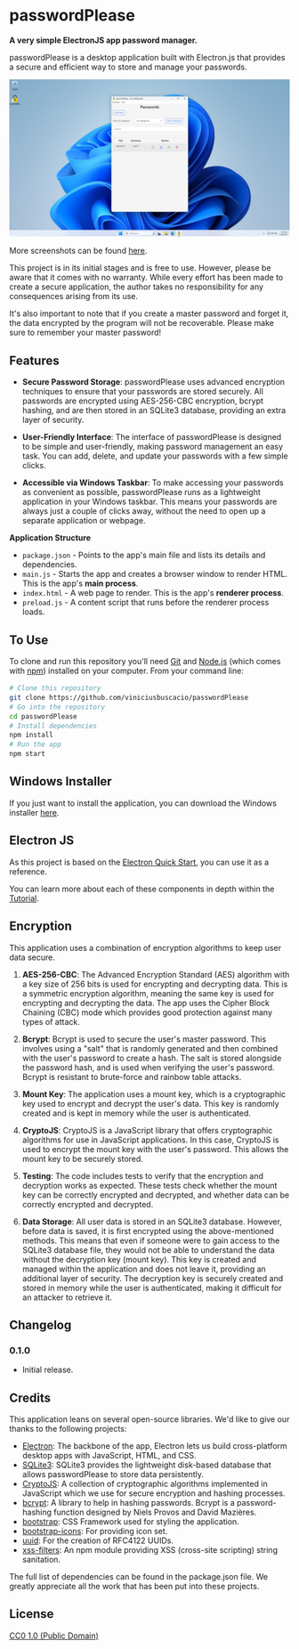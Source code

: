 # passwordPlease

**A very simple ElectronJS app password manager.**

passwordPlease is a desktop application built with Electron.js that provides a secure and efficient way to store and manage your passwords.

![App Screenshot](images/screenshots/07.png)

More screenshots can be found [here](images/screenshots/).

This project is in its initial stages and is free to use. However, please be aware that it comes with no warranty. While every effort has been made to create a secure application, the author takes no responsibility for any consequences arising from its use.

It's also important to note that if you create a master password and forget it, the data encrypted by the program will not be recoverable. Please make sure to remember your master password!

## Features

- **Secure Password Storage**: passwordPlease uses advanced encryption techniques to ensure that your passwords are stored securely. All passwords are encrypted using AES-256-CBC encryption, bcrypt hashing, and are then stored in an SQLite3 database, providing an extra layer of security.

- **User-Friendly Interface**: The interface of passwordPlease is designed to be simple and user-friendly, making password management an easy task. You can add, delete, and update your passwords with a few simple clicks.

- **Accessible via Windows Taskbar**: To make accessing your passwords as convenient as possible, passwordPlease runs as a lightweight application in your Windows taskbar. This means your passwords are always just a couple of clicks away, without the need to open up a separate application or webpage.


**Application Structure**

- `package.json` - Points to the app's main file and lists its details and dependencies.
- `main.js` - Starts the app and creates a browser window to render HTML. This is the app's **main process**.
- `index.html` - A web page to render. This is the app's **renderer process**.
- `preload.js` - A content script that runs before the renderer process loads.

## To Use

To clone and run this repository you'll need [Git](https://git-scm.com) and [Node.js](https://nodejs.org/en/download/) (which comes with [npm](http://npmjs.com)) installed on your computer. From your command line:

```bash
# Clone this repository
git clone https://github.com/viniciusbuscacio/passwordPlease
# Go into the repository
cd passwordPlease
# Install dependencies
npm install
# Run the app
npm start
```
## Windows Installer

If you just want to install the application, you can download the Windows installer [here](https://github.com/viniciusbuscacio/passwordplease/releases/).

## Electron JS

As this project is based on the [Electron Quick Start](https://github.com/electron/electron-quick-start), you can use it as a reference.

You can learn more about each of these components in depth within the [Tutorial](https://electronjs.org/docs/latest/tutorial/tutorial-prerequisites).


## Encryption

This application uses a combination of encryption algorithms to keep user data secure.

1. **AES-256-CBC**: The Advanced Encryption Standard (AES) algorithm with a key size of 256 bits is used for encrypting and decrypting data. This is a symmetric encryption algorithm, meaning the same key is used for encrypting and decrypting the data. The app uses the Cipher Block Chaining (CBC) mode which provides good protection against many types of attack.

2. **Bcrypt**: Bcrypt is used to secure the user's master password. This involves using a "salt" that is randomly generated and then combined with the user's password to create a hash. The salt is stored alongside the password hash, and is used when verifying the user's password. Bcrypt is resistant to brute-force and rainbow table attacks.

3. **Mount Key**: The application uses a mount key, which is a cryptographic key used to encrypt and decrypt the user's data. This key is randomly created and is kept in memory while the user is authenticated.

4. **CryptoJS**: CryptoJS is a JavaScript library that offers cryptographic algorithms for use in JavaScript applications. In this case, CryptoJS is used to encrypt the mount key with the user's password. This allows the mount key to be securely stored.

5. **Testing**: The code includes tests to verify that the encryption and decryption works as expected. These tests check whether the mount key can be correctly encrypted and decrypted, and whether data can be correctly encrypted and decrypted.

6. **Data Storage**: All user data is stored in an SQLite3 database. However, before data is saved, it is first encrypted using the above-mentioned methods. This means that even if someone were to gain access to the SQLite3 database file, they would not be able to understand the data without the decryption key (mount key). This key is created and managed within the application and does not leave it, providing an additional layer of security. The decryption key is securely created and stored in memory while the user is authenticated, making it difficult for an attacker to retrieve it.



## Changelog

### 0.1.0

- Initial release.



## Credits

This application leans on several open-source libraries. We'd like to give our thanks to the following projects:

- [Electron](https://electronjs.org/): The backbone of the app, Electron lets us build cross-platform desktop apps with JavaScript, HTML, and CSS.
- [SQLite3](https://www.sqlite.org/index.html): SQLite3 provides the lightweight disk-based database that allows passwordPlease to store data persistently.
- [CryptoJS](https://cryptojs.gitbook.io/docs/): A collection of cryptographic algorithms implemented in JavaScript which we use for secure encryption and hashing processes.
- [bcrypt](https://www.npmjs.com/package/bcrypt): A library to help in hashing passwords. Bcrypt is a password-hashing function designed by Niels Provos and David Mazières.
- [bootstrap](https://www.getbootstrap.com/): CSS Framework used for styling the application.
- [bootstrap-icons](https://icons.getbootstrap.com/): For providing icon set.
- [uuid](https://www.npmjs.com/package/uuid): For the creation of RFC4122 UUIDs.
- [xss-filters](https://www.npmjs.com/package/xss-filters): An npm module providing XSS (cross-site scripting) string sanitation.

The full list of dependencies can be found in the package.json file. We greatly appreciate all the work that has been put into these projects.


## License

[CC0 1.0 (Public Domain)](LICENSE.md)
